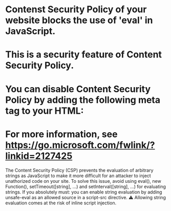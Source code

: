 # Contenst Security Policy of your website blocks the use of 'eval' in JavaScript.

# This is a security feature of Content Security Policy.

# You can disable Content Security Policy by adding the following meta tag to your HTML:

# <meta http-equiv="Content-Security-Policy" content="script-src 'self' 'unsafe-inline';" />

# For more information, see https://go.microsoft.com/fwlink/?linkid=2127425

The Content Security Policy (CSP) prevents the evaluation of arbitrary strings as JavaScript to make it more difficult for an attacker to inject unathorized code on your site.
To solve this issue, avoid using eval(), new Function(), setTimeout([string], ...) and setInterval([string], ...) for evaluating strings.
If you absolutely must: you can enable string evaluation by adding unsafe-eval as an allowed source in a script-src directive.
⚠️ Allowing string evaluation comes at the risk of inline script injection.
